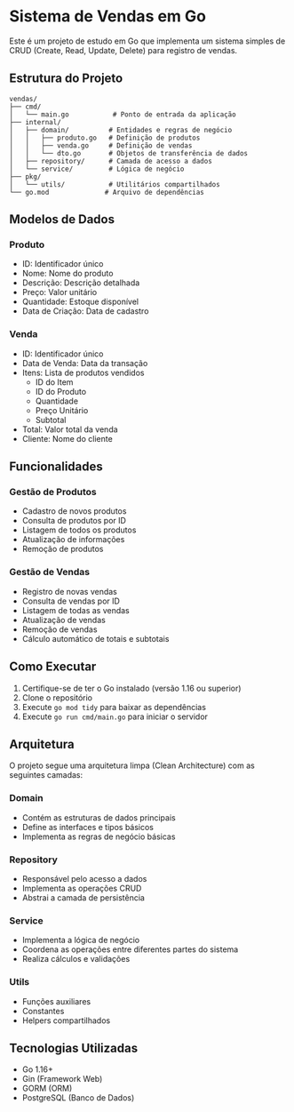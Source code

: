 # Sistema de Vendas em Go

Este é um projeto de estudo em Go que implementa um sistema simples de CRUD (Create, Read, Update, Delete) para registro de vendas.

## Estrutura do Projeto

```
vendas/
├── cmd/
│   └── main.go           # Ponto de entrada da aplicação
├── internal/
│   ├── domain/          # Entidades e regras de negócio
│   │   ├── produto.go   # Definição de produtos
│   │   ├── venda.go     # Definição de vendas
│   │   └── dto.go       # Objetos de transferência de dados
│   ├── repository/      # Camada de acesso a dados
│   └── service/         # Lógica de negócio
├── pkg/
│   └── utils/           # Utilitários compartilhados
└── go.mod              # Arquivo de dependências
```

## Modelos de Dados

### Produto

- ID: Identificador único
- Nome: Nome do produto
- Descrição: Descrição detalhada
- Preço: Valor unitário
- Quantidade: Estoque disponível
- Data de Criação: Data de cadastro

### Venda

- ID: Identificador único
- Data de Venda: Data da transação
- Itens: Lista de produtos vendidos
  - ID do Item
  - ID do Produto
  - Quantidade
  - Preço Unitário
  - Subtotal
- Total: Valor total da venda
- Cliente: Nome do cliente

## Funcionalidades

### Gestão de Produtos

- Cadastro de novos produtos
- Consulta de produtos por ID
- Listagem de todos os produtos
- Atualização de informações
- Remoção de produtos

### Gestão de Vendas

- Registro de novas vendas
- Consulta de vendas por ID
- Listagem de todas as vendas
- Atualização de vendas
- Remoção de vendas
- Cálculo automático de totais e subtotais

## Como Executar

1. Certifique-se de ter o Go instalado (versão 1.16 ou superior)
2. Clone o repositório
3. Execute `go mod tidy` para baixar as dependências
4. Execute `go run cmd/main.go` para iniciar o servidor

## Arquitetura

O projeto segue uma arquitetura limpa (Clean Architecture) com as seguintes camadas:

### Domain

- Contém as estruturas de dados principais
- Define as interfaces e tipos básicos
- Implementa as regras de negócio básicas

### Repository

- Responsável pelo acesso a dados
- Implementa as operações CRUD
- Abstrai a camada de persistência

### Service

- Implementa a lógica de negócio
- Coordena as operações entre diferentes partes do sistema
- Realiza cálculos e validações

### Utils

- Funções auxiliares
- Constantes
- Helpers compartilhados

## Tecnologias Utilizadas

- Go 1.16+
- Gin (Framework Web)
- GORM (ORM)
- PostgreSQL (Banco de Dados)
